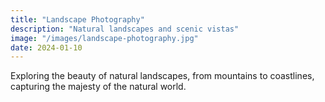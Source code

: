 ```yaml
---
title: "Landscape Photography"
description: "Natural landscapes and scenic vistas"
image: "/images/landscape-photography.jpg"
date: 2024-01-10
---
```


Exploring the beauty of natural landscapes, from mountains to coastlines, capturing the majesty of the natural world. 